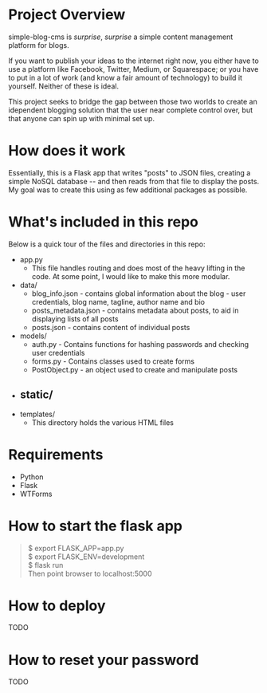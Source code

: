 # Project Overview
simple-blog-cms is *surprise*, *surprise* a simple content management platform for blogs.  

If you want to publish your ideas to the internet right now, you either have to use a platform like Facebook, Twitter, Medium, or Squarespace; or you have to put in a lot of work (and know a fair amount of technology) to build it yourself. Neither of these is ideal.

This project seeks to bridge the gap between those two worlds to create an idependent blogging solution that the user near complete control over, but that anyone can spin up with minimal set up.
  
# How does it work  
Essentially, this is a Flask app that writes "posts" to JSON files, creating a simple NoSQL database -- and then reads from that file to display the posts. My goal was to create this using as few additional packages as possible.

# What's included in this repo  
Below is a quick tour of the files and directories in this repo:  
+ app.py  
    - This file handles routing and does most of the heavy lifting in the code. At some point, I would like to make this more modular.
+ data/  
    - blog_info.json - contains global information about the blog - user credentials, blog name, tagline, author name and bio
    - posts_metadata.json - contains metadata about posts, to aid in displaying lists of all posts
    - posts.json - contains content of individual posts 
+ models/
    - auth.py - Contains functions for hashing passwords and checking user credentials
    - forms.py - Contains classes used to create forms
    - PostObject.py - an object used to create and manipulate posts
+ static/
    - 
+ templates/
    - This directory holds the various HTML files 

# Requirements
- Python
- Flask
- WTForms


# How to start the flask app
> $ export FLASK_APP=app.py  
> $ export FLASK_ENV=development  
> $ flask run  
Then point browser to localhost:5000  

# How to deploy
TODO

# How to reset your password
TODO


